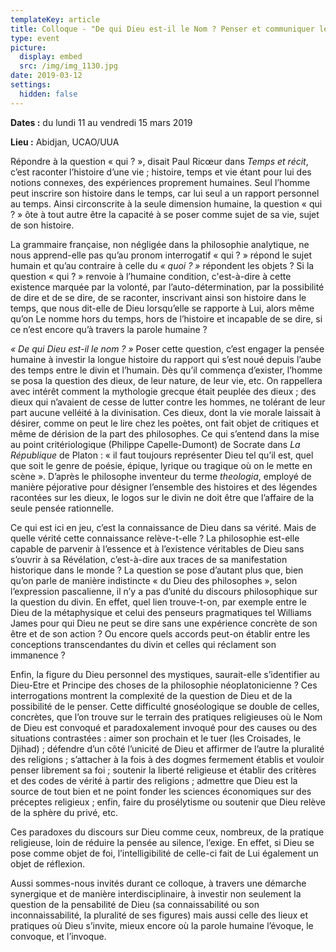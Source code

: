 ```yaml
---
templateKey: article
title: Colloque - "De qui Dieu est-il le Nom ? Penser et communiquer le divin"
type: event
picture:
  display: embed
  src: /img/img_1130.jpg
date: 2019-03-12
settings:
  hidden: false
---
```

**Dates :** du lundi 11 au vendredi 15 mars 2019 

**Lieu :** Abidjan, UCAO/UUA 

Répondre à la question « qui ? », disait Paul Ricœur dans *Temps et récit*, c’est raconter l’histoire d’une vie ; histoire, temps et vie étant pour lui des notions connexes, des expériences proprement humaines. Seul l’homme peut inscrire son histoire dans le temps, car lui seul a un rapport personnel au temps. Ainsi circonscrite à la seule dimension humaine, la question « qui ? » ôte à tout autre être la capacité à se poser comme sujet de sa vie, sujet de son histoire. 

La grammaire française, non négligée dans la philosophie analytique, ne nous apprend-elle pas qu’au pronom interrogatif « qui ? » répond le sujet humain et qu’au contraire à celle du *« quoi ? »* répondent les objets ? Si la question « qui ? » renvoie à l’humaine condition, c'est-à-dire à cette existence marquée par la volonté, par l’auto-détermination, par la possibilité de dire et de se dire, de se raconter, inscrivant ainsi son histoire dans le temps, que nous dit-elle de Dieu lorsqu’elle se rapporte à Lui, alors même qu’on Le nomme hors du temps, hors de l’histoire et incapable de se dire, si ce n’est encore qu’à travers la parole humaine ? 

*« De qui Dieu est-il le nom ? »* Poser cette question, c’est engager la pensée humaine à investir la longue histoire du rapport qui s’est noué depuis l’aube des temps entre le divin et l’humain. Dès qu’il commença d’exister, l’homme se posa la question des dieux, de leur nature, de leur vie, etc. On rappellera avec intérêt comment la mythologie grecque était peuplée des dieux ; des dieux qui n’avaient de cesse de lutter contre les hommes, ne tolérant de leur part aucune velléité à la divinisation. Ces dieux, dont la vie morale laissait à désirer, comme on peut le lire chez les poètes, ont fait objet de critiques et même de dérision de la part des philosophes. Ce qui s’entend dans la mise au point critériologique (Philippe Capelle-Dumont) de Socrate dans *La République* de Platon  : « il faut toujours représenter Dieu tel qu’il est, quel que soit le genre de poésie, épique, lyrique ou tragique où on le mette en scène ». D’après le philosophe inventeur du terme *theologia*, employé de manière péjorative pour désigner l’ensemble des histoires et des légendes racontées sur les dieux, le logos sur le divin ne doit être que l’affaire de la seule pensée rationnelle. 

Ce qui est ici en jeu, c’est la connaissance de Dieu dans sa vérité. Mais de quelle vérité cette connaissance relève-t-elle ? La philosophie est-elle capable de parvenir à l’essence et à l’existence véritables de Dieu sans s’ouvrir à sa Révélation, c’est-à-dire aux traces de sa manifestation historique dans le monde ? La question se pose d’autant plus que, bien qu’on parle de manière indistincte « du Dieu des philosophes », selon l’expression pascalienne, il n’y a pas d’unité du discours philosophique sur la question du divin. En effet, quel lien trouve-t-on, par exemple entre le Dieu de la métaphysique et celui des penseurs pragmatiques tel Williams James pour qui Dieu ne peut se dire sans une expérience concrète de son être et de son action ? Ou encore quels accords peut-on établir entre les conceptions transcendantes du divin et celles qui réclament son immanence ? 

Enfin, la figure du Dieu personnel des mystiques, saurait-elle s’identifier au Dieu-Etre et Principe des choses de la philosophie néoplatonicienne ? Ces interrogations montrent la complexité de la question de Dieu et de la possibilité de le penser. Cette difficulté gnoséologique se double de celles, concrètes, que l’on trouve sur le terrain des pratiques religieuses où le Nom de Dieu est convoqué et paradoxalement invoqué pour des causes ou des situations contrastées : aimer son prochain et le tuer (les Croisades, le Djihad) ; défendre d’un côté l’unicité de Dieu et affirmer de l’autre la pluralité des religions ; s’attacher à la fois à des dogmes fermement établis et vouloir penser librement sa foi ; soutenir la liberté religieuse et établir des critères et des codes de vérité à partir des religions ; admettre que Dieu est la source de tout bien et ne point fonder les sciences économiques sur des préceptes religieux ; enfin, faire du prosélytisme ou soutenir que Dieu relève de la sphère du privé, etc. 

Ces paradoxes du discours sur Dieu comme ceux, nombreux, de la pratique religieuse, loin de réduire la pensée au silence, l’exige. En effet, si Dieu se pose comme objet de foi, l’intelligibilité de celle-ci fait de Lui également un objet de réflexion. 

Aussi sommes-nous invités durant ce colloque, à travers une démarche synergique et de manière interdisciplinaire, à investir non seulement la question de la pensabilité de Dieu (sa connaissabilité ou son inconnaissabilité, la pluralité de ses figures) mais aussi celle des lieux et pratiques où Dieu s’invite, mieux encore où la parole humaine l’évoque, le convoque, et l’invoque.